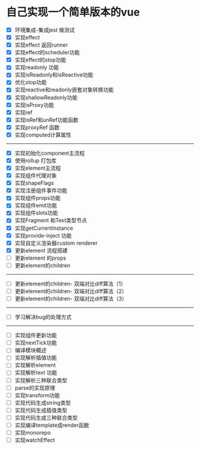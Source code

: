 # 自己实现一个简单版本的vue

- [x] 环境集成-集成jest 做测试
- [x] 实现effect
- [x] 实现effect 返回runner
- [x] 实现effect的scheduler功能
- [x] 实现effect的stop功能
- [x] 实现readonly 功能
- [x] 实现isReadonly和isReactive功能
- [x] 优化stop功能
- [x] 实现reactive和readonly嵌套对象转换功能
- [x] 实现shallowReadonly功能
- [x] 实现isProxy功能
- [x] 实现ref
- [x] 实现isRef和unRef功能函数
- [x] 实现proxyRef 函数
- [x] 实现computed计算属性

---

- [x] 实现初始化component主流程
- [x] 使用rollup 打包库
- [x] 实现element主流程
- [x] 实现组件代理对象
- [x] 实现shapeFlags
- [x] 实现注册组件事件功能
- [x] 实现组件props功能
- [x] 实现组件emit功能
- [x] 实现组件slots功能
- [x] 实现Fragment 和Text类型节点
- [x] 实现getCurrentInstance
- [x] 实现provide-inject 功能
- [x] 实现自定义渲染器custom renderer
- [x] 更新element 流程搭建
- [ ] 更新element 的props
- [ ] 更新element的children

---

- [ ] 更新element的children- 双端对比diff算法（1）
- [ ] 更新element的children- 双端对比diff算法（2）
- [ ] 更新element的children- 双端对比diff算法（3）

---

- [ ] 学习解决bug的处理方式

---

- [ ] 实现组件更新功能
- [ ] 实现nextTick功能
- [ ] 编译模块概述
- [ ] 实现解析插值功能
- [ ] 实现解析element
- [ ] 实现解析text 功能
- [ ] 实现解析三种联合类型
- [ ] parse的实现原理
- [ ] 实现transform功能
- [ ] 实现代码生成string类型
- [ ] 实现代码生成插值类型
- [ ] 实现代码生成三种联合类型
- [ ] 实现编译template成render函数
- [ ] 实现monorepo
- [ ] 实现watchEffect
